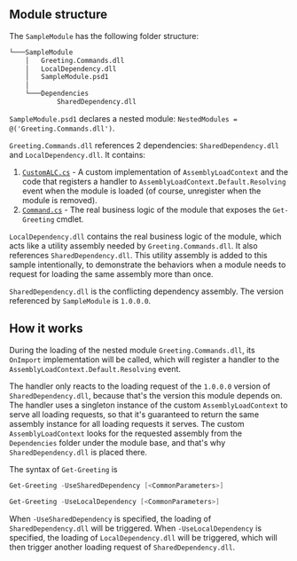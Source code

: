 ## Module structure

The `SampleModule` has the following folder structure:

```sh
└───SampleModule
    │   Greeting.Commands.dll
    │   LocalDependency.dll
    │   SampleModule.psd1
    │
    └───Dependencies
            SharedDependency.dll
```

`SampleModule.psd1` declares a nested module: `NestedModules = @('Greeting.Commands.dll')`.

`Greeting.Commands.dll` references 2 dependencies: `SharedDependency.dll` and `LocalDependency.dll`. It contains:

1. [`CustomALC.cs`](./Commands/CustomALC.cs) - A custom implementation of `AssemblyLoadContext` and the code that registers a handler to `AssemblyLoadContext.Default.Resolving` event when the module is loaded (of course, unregister when the module is removed).
2. [`Command.cs`](./Commands/Command.cs) - The real business logic of the module that exposes the `Get-Greeting` cmdlet.

`LocalDependency.dll` contains the real business logic of the module, which acts like a utility assembly needed by `Greeting.Commands.dll`.
It also references `SharedDependency.dll`.
This utility assembly is added to this sample intentionally, to demonstrate the behaviors when a module needs to request for loading the same assembly more than once.

`SharedDependency.dll` is the conflicting dependency assembly. The version referenced by `SampleModule` is `1.0.0.0`.

## How it works

During the loading of the nested module `Greeting.Commands.dll`,
its `OnImport` implementation will be called, which will register a handler to the `AssemblyLoadContext.Default.Resolving` event.

The handler only reacts to the loading request of the `1.0.0.0` version of `SharedDependency.dll`, because that's the version this module depends on.
The handler uses a singleton instance of the custom `AssemblyLoadContext` to serve all loading requests,
so that it's guaranteed to return the same assembly instance for all loading requests it serves.
The custom `AssemblyLoadContext` looks for the requested assembly from the `Dependencies` folder under the module base,
and that's why `SharedDependency.dll` is placed there.

The syntax of `Get-Greeting` is

```powershell
Get-Greeting -UseSharedDependency [<CommonParameters>]

Get-Greeting -UseLocalDependency [<CommonParameters>]
```

When `-UseSharedDependency` is specified, the loading of `SharedDependency.dll` will be triggered.
When `-UseLocalDependency` is specified, the loading of `LocalDependency.dll` will be triggered,
which will then trigger another loading request of `SharedDependency.dll`.
